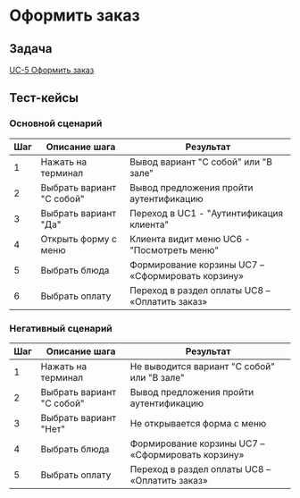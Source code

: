 # Оформить заказ

## Задача

[UC-5 Оформить заказ](../req.md#uc5)

## Тест-кейсы

###  Основной сценарий

| Шаг | Описание шага                                    | Результат                                         |
|-----|--------------------------------------------------|---------------------------------------------------|
| 1   | Нажать на терминал                               | Вывод вариант "С собой" или "В зале"             |
| 2   | Выбрать вариант "С собой"                        | Вывод предложения пройти аутентификацию           |
| 3   | Выбрать вариант "Да"                             | Переход в UC1 - "Аутинтификация клиента"          |
| 4   | Открыть форму с меню                             | Клиента видит меню  UC6 - "Посмотреть меню"       |
| 5   | Выбрать блюда                                    | Формирование корзины UC7 – «Сформировать корзину» |
| 6   | Выбрать оплату                                   | Переход в раздел оплаты UC8 – «Оплатить заказ»    |

### Негативный сценарий
 
| Шаг | Описание шага                                    | Результат                                         |
|-----|--------------------------------------------------|---------------------------------------------------|
| 1   | Нажать на терминал                               | Не выводится вариант "С собой" или "В зале"       |
| 2   | Выбрать вариант "С собой"                        | Вывод предложения пройти аутентификацию           |
| 3   | Выбрать вариант "Нет"                            | Не открывается форма с меню                       |
| 4   | Выбрать блюда                                    | Формирование корзины UC7 – «Сформировать корзину» |
| 5   | Выбрать оплату                                   | Переход в раздел оплаты UC8 – «Оплатить заказ»    |
